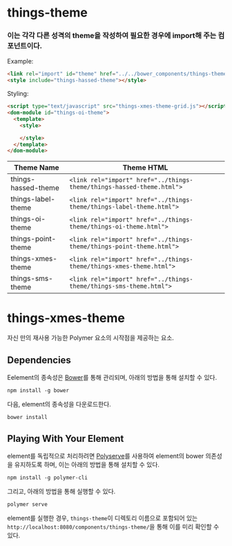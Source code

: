 # things-theme

### 이는 각각 다른 성격의 theme을 작성하여 필요한 경우에 import해 주는 컴포넌트이다.

Example:

```html
<link rel="import" id="theme" href="../../bower_components/things-theme/things-hassed-theme.html">
<style include="things-hassed-theme"></style>
```

Styling:

```html
<script type="text/javascript" src="things-xmes-theme-grid.js"></script>
<dom-module id="things-oi-theme">
  <template>
    <style>

    </style>
  </template>
</dom-module>
```

|Theme Name               |Theme HTML                                                                   |
|-------------------------|-----------------------------------------------------------------------------|
|things-hassed-theme      |`<link rel="import" href="../things-theme/things-hassed-theme.html">`        |
|things-label-theme       |`<link rel="import" href="../things-theme/things-label-theme.html">`         |
|things-oi-theme          |`<link rel="import" href="../things-theme/things-oi-theme.html">`            |
|things-point-theme       |`<link rel="import" href="../things-theme/things-point-theme.html">`         |
|things-xmes-theme        |`<link rel="import" href="../things-theme/things-xmes-theme.html">`          |
|things-sms-theme         |`<link rel="import" href="../things-theme/things-sms-theme.html">`           |

# things-xmes-theme

자신 만의 재사용 가능한 Polymer 요소의 시작점을 제공하는 요소.

## Dependencies

Eelement의 종속성은 [Bower](http://bower.io/)를 통해 관리되며, 아래의 방법을 통해 설치할 수 있다.

    npm install -g bower

다음, element의 종속성을 다운로드한다.

    bower install


## Playing With Your Element

element를 독립적으로 처리하려면 [Polyserve](https://github.com/PolymerLabs/polyserve)를 사용하여 element의 bower 의존성을 유지하도록 하며, 이는 아래의 방법을 통해 설치할 수 있다.

    npm install -g polymer-cli

그리고, 아래의 방법을 통해 실행할 수 있다.

    polymer serve

element를 실행한 경우, `things-theme`이 디렉토리 이름으로 포함되어 있는 `http://localhost:8080/components/things-theme/`을 통해 이를 미리 확인할 수 있다. 
